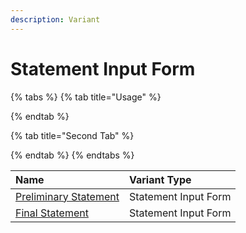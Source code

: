 ```yaml
---
description: Variant
---
```


# Statement Input Form

{% tabs %}
{% tab title="Usage" %}

{% endtab %}

{% tab title="Second Tab" %}

{% endtab %}
{% endtabs %}

| Name | Variant Type |
| :--- | :--- |
| [Preliminary Statement](../../meals-1/form-templates/statement-input-form-templates/lbo-preliminary-statement.md) | Statement Input Form |
| [Final Statement](../../meals-1/form-templates/statement-input-form-templates/final-statement.md) | Statement Input Form |



